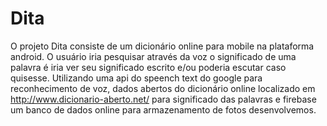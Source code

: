 # Dita

O projeto Dita consiste de um dicionário online para mobile na plataforma android. O usuário iria pesquisar através da voz o significado de uma palavra é iria ver seu significado escrito e/ou poderia escutar caso quisesse. Utilizando uma api do speench text do google para reconhecimento de voz, dados abertos do dicionário online localizado em http://www.dicionario-aberto.net/ para significado das palavras e firebase um banco de dados online para armazenamento de fotos desenvolvemos.
